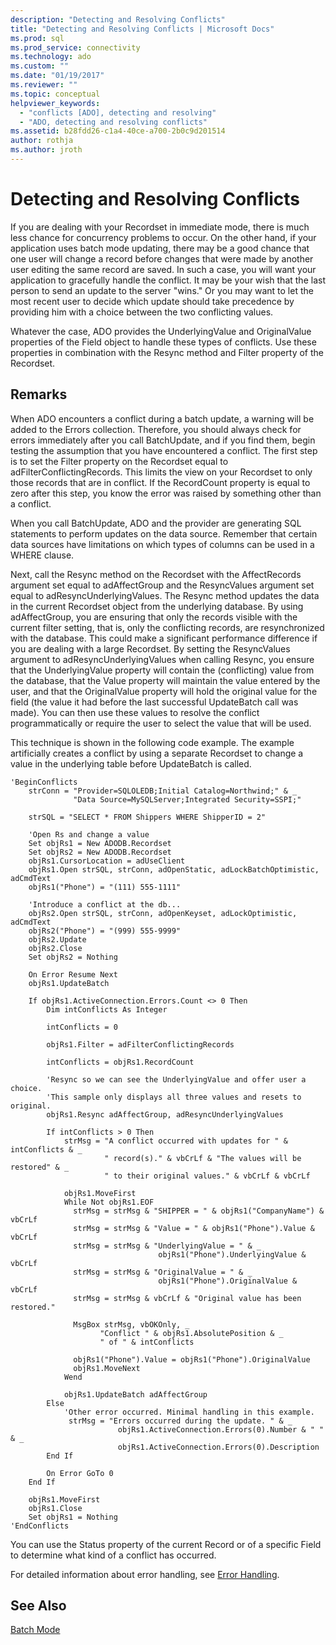 ```yaml
---
description: "Detecting and Resolving Conflicts"
title: "Detecting and Resolving Conflicts | Microsoft Docs"
ms.prod: sql
ms.prod_service: connectivity
ms.technology: ado
ms.custom: ""
ms.date: "01/19/2017"
ms.reviewer: ""
ms.topic: conceptual
helpviewer_keywords: 
  - "conflicts [ADO], detecting and resolving"
  - "ADO, detecting and resolving conflicts"
ms.assetid: b28fdd26-c1a4-40ce-a700-2b0c9d201514
author: rothja
ms.author: jroth
---
```

# Detecting and Resolving Conflicts
If you are dealing with your Recordset in immediate mode, there is much less chance for concurrency problems to occur. On the other hand, if your application uses batch mode updating, there may be a good chance that one user will change a record before changes that were made by another user editing the same record are saved. In such a case, you will want your application to gracefully handle the conflict. It may be your wish that the last person to send an update to the server "wins." Or you may want to let the most recent user to decide which update should take precedence by providing him with a choice between the two conflicting values.  
  
 Whatever the case, ADO provides the UnderlyingValue and OriginalValue properties of the Field object to handle these types of conflicts. Use these properties in combination with the Resync method and Filter property of the Recordset.  
  
## Remarks  
 When ADO encounters a conflict during a batch update, a warning will be added to the Errors collection. Therefore, you should always check for errors immediately after you call BatchUpdate, and if you find them, begin testing the assumption that you have encountered a conflict. The first step is to set the Filter property on the Recordset equal to adFilterConflictingRecords. This limits the view on your Recordset to only those records that are in conflict. If the RecordCount property is equal to zero after this step, you know the error was raised by something other than a conflict.  
  
 When you call BatchUpdate, ADO and the provider are generating SQL statements to perform updates on the data source. Remember that certain data sources have limitations on which types of columns can be used in a WHERE clause.  
  
 Next, call the Resync method on the Recordset with the AffectRecords argument set equal to adAffectGroup and the ResyncValues argument set equal to adResyncUnderlyingValues. The Resync method updates the data in the current Recordset object from the underlying database. By using adAffectGroup, you are ensuring that only the records visible with the current filter setting, that is, only the conflicting records, are resynchronized with the database. This could make a significant performance difference if you are dealing with a large Recordset. By setting the ResyncValues argument to adResyncUnderlyingValues when calling Resync, you ensure that the UnderlyingValue property will contain the (conflicting) value from the database, that the Value property will maintain the value entered by the user, and that the OriginalValue property will hold the original value for the field (the value it had before the last successful UpdateBatch call was made). You can then use these values to resolve the conflict programmatically or require the user to select the value that will be used.  
  
 This technique is shown in the following code example. The example artificially creates a conflict by using a separate Recordset to change a value in the underlying table before UpdateBatch is called.  
  
```  
'BeginConflicts  
    strConn = "Provider=SQLOLEDB;Initial Catalog=Northwind;" & _  
              "Data Source=MySQLServer;Integrated Security=SSPI;"  
  
    strSQL = "SELECT * FROM Shippers WHERE ShipperID = 2"  
  
    'Open Rs and change a value  
    Set objRs1 = New ADODB.Recordset  
    Set objRs2 = New ADODB.Recordset  
    objRs1.CursorLocation = adUseClient  
    objRs1.Open strSQL, strConn, adOpenStatic, adLockBatchOptimistic, adCmdText  
    objRs1("Phone") = "(111) 555-1111"  
  
    'Introduce a conflict at the db...  
    objRs2.Open strSQL, strConn, adOpenKeyset, adLockOptimistic, adCmdText  
    objRs2("Phone") = "(999) 555-9999"  
    objRs2.Update  
    objRs2.Close  
    Set objRs2 = Nothing  
  
    On Error Resume Next  
    objRs1.UpdateBatch  
  
    If objRs1.ActiveConnection.Errors.Count <> 0 Then  
        Dim intConflicts As Integer  
  
        intConflicts = 0  
  
        objRs1.Filter = adFilterConflictingRecords  
  
        intConflicts = objRs1.RecordCount  
  
        'Resync so we can see the UnderlyingValue and offer user a choice.  
        'This sample only displays all three values and resets to original.  
        objRs1.Resync adAffectGroup, adResyncUnderlyingValues  
  
        If intConflicts > 0 Then  
            strMsg = "A conflict occurred with updates for " & intConflicts & _  
                     " record(s)." & vbCrLf & "The values will be restored" & _  
                     " to their original values." & vbCrLf & vbCrLf  
  
            objRs1.MoveFirst  
            While Not objRs1.EOF  
              strMsg = strMsg & "SHIPPER = " & objRs1("CompanyName") & vbCrLf  
              strMsg = strMsg & "Value = " & objRs1("Phone").Value & vbCrLf  
              strMsg = strMsg & "UnderlyingValue = " & _  
                                 objRs1("Phone").UnderlyingValue & vbCrLf  
              strMsg = strMsg & "OriginalValue = " & _  
                                 objRs1("Phone").OriginalValue & vbCrLf  
              strMsg = strMsg & vbCrLf & "Original value has been restored."  
  
              MsgBox strMsg, vbOKOnly, _  
                    "Conflict " & objRs1.AbsolutePosition & _  
                    " of " & intConflicts  
  
              objRs1("Phone").Value = objRs1("Phone").OriginalValue  
              objRs1.MoveNext  
            Wend  
  
            objRs1.UpdateBatch adAffectGroup  
        Else  
            'Other error occurred. Minimal handling in this example.  
             strMsg = "Errors occurred during the update. " & _  
                        objRs1.ActiveConnection.Errors(0).Number & " " & _  
                        objRs1.ActiveConnection.Errors(0).Description  
        End If  
  
        On Error GoTo 0  
    End If  
  
    objRs1.MoveFirst  
    objRs1.Close  
    Set objRs1 = Nothing  
'EndConflicts  
```  
  
 You can use the Status property of the current Record or of a specific Field to determine what kind of a conflict has occurred.  
  
 For detailed information about error handling, see [Error Handling](./error-handling.md).  
  
## See Also  
 [Batch Mode](./batch-mode.md)